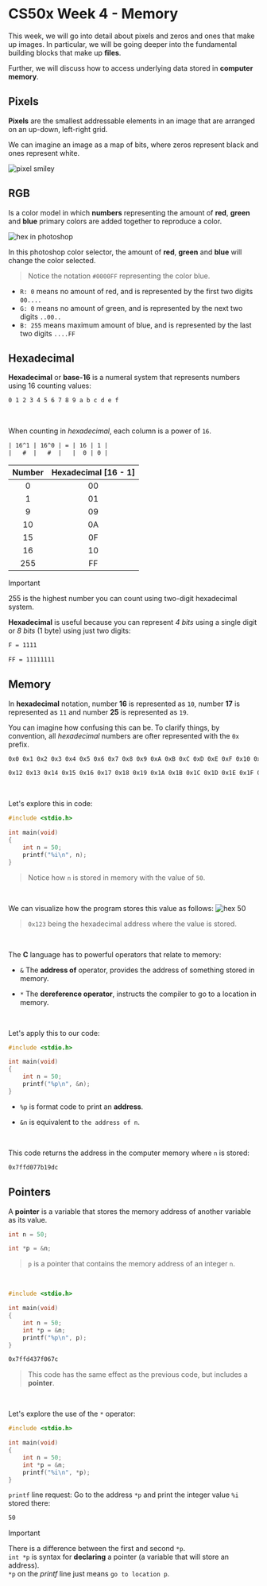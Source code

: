 # CS50x Week 4 - Memory

This week, we will go into detail about pixels and zeros and ones that make up images. In particular, we will be going deeper into the fundamental building blocks that make up **files**.

Further, we will discuss how to access underlying data stored in **computer memory**.

## Pixels

**Pixels** are the smallest addressable elements in an image that are arranged on an up-down, left-right grid.

We can imagine an image as a map of bits, where zeros represent black and ones represent white.

![pixel smiley](../img/cs50Week4Slide015.png)

## RGB
Is a color model in which **numbers** representing the amount of **red**, **green** and **blue** primary colors are added together to reproduce a color.

![hex in photoshop](../img/cs50Week4Slide016.png)

In this photoshop color selector, the amount of **red**, **green** and **blue** will change the color selected.

> Notice the notation `#0000FF` representing the color blue.

- `R: 0` means no amount of red, and is represented by the first two digits `00....`
- `G: 0` means no amount of green, and is represented by the next two digits `..00..`
- `B: 255` means maximum amount of blue, and is represented by the last two digits `....FF`

## Hexadecimal

**Hexadecimal** or **base-16** is a numeral system that represents numbers using 16 counting values:

```txt
0 1 2 3 4 5 6 7 8 9 a b c d e f 
```
<br>

When counting in *hexadecimal*, each column is a power of `16`.
<br>

```txt
| 16^1 | 16^0 | = | 16 | 1 |
|   #  |   #  |   |  0 | 0 |
```

|Number|Hexadecimal [16 - 1] |
|:-:|:-:|
|0|00|
|1|01|
|9|09|
|10|0A|
|15|0F|
|16|10|
|255|FF|

> [!IMPORTANT]
> 255 is the highest number you can count using two-digit hexadecimal system.

**Hexadecimal** is useful because you can represent *4 bits* using a single digit or *8 bits* (1 byte) using just two digits:

```txt
F = 1111

FF = 11111111
```
## Memory

In **hexadecimal** notation, number **16** is represented as `10`, number **17** is represented as `11` and number **25** is represented as `19`.

You can imagine how confusing this can be. To clarify things, by convention, all *hexadecimal* numbers are ofter represented with the `0x` prefix.
```txt
0x0 0x1 0x2 0x3 0x4 0x5 0x6 0x7 0x8 0x9 0xA 0xB 0xC 0xD 0xE 0xF 0x10 0x11 

0x12 0x13 0x14 0x15 0x16 0x17 0x18 0x19 0x1A 0x1B 0x1C 0x1D 0x1E 0x1F 0x20
```

<br>

Let's explore this in code:
```c
#include <stdio.h>

int main(void)
{
    int n = 50;
    printf("%i\n", n);
}
```
> Notice how `n` is stored in memory with the value of `50`.

<br>

We can visualize how the program stores this value as follows:
![hex 50](../img/cs50Week4Slide070.png)
> `0x123` being the hexadecimal address where the value is stored.

<br>

The **C** language has to powerful operators that relate to memory:
- `&` The **address of** operator, provides the address of something stored in memory.

- `*` The **dereference operator**, instructs the compiler to go to a location in memory.

<br>

Let's apply this to our code:
```c
#include <stdio.h>

int main(void)
{
    int n = 50;
    printf("%p\n", &n);
}
```
- `%p` is format code to print an **address**.

- `&n` is equivalent to `the address of n`.

<br>

This code returns the address in the computer memory where `n` is stored:
```txt
0x7ffd077b19dc
```

## Pointers

A **pointer** is a variable that stores the memory address of another variable as its value.

```c
int n = 50;

int *p = &n;
```
> `p` is a pointer that contains the memory address of an integer `n`.

<br>

```c
#include <stdio.h>

int main(void)
{
    int n = 50;
    int *p = &n;
    printf("%p\n", p);
}
```
```txt
0x7ffd437f067c
```
> This code has the same effect as the previous code, but includes a **pointer**.

<br>

Let's explore the use of the `*` operator:
```c
#include <stdio.h>

int main(void)
{
    int n = 50;
    int *p = &n;
    printf("%i\n", *p);
}
```
`printf` line request: Go to the address `*p` and print the integer value `%i` stored there:
```txt
50
```
> [!IMPORTANT]
> There is a difference between the first and second `*p`.<br> 
`int *p` is syntax for **declaring** a pointer (a variable that will store an address). <br> 
`*p` on the *printf* line just means `go to location p`. 